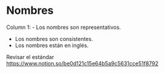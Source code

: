 # Nombres

Column 1: - Los nombres son representativos.
- Los nombres son consistentes.
- Los nombres están en inglés.

Revisar el estándar https://www.notion.so/be0d121c15e64b5a9c5631cce51f8792